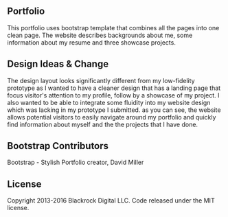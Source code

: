 ## Portfolio

This portfolio uses bootstrap template that combines all the pages into one clean page. The website describes backgrounds about me, some information about my resume and three showcase projects. 
 

## Design Ideas & Change

The design layout looks significantly different from my low-fidelity prototype as I wanted to have a cleaner design that has a landing page that focus visitor's attention to my profile, follow by a showcase of my project.
I also wanted to be able to integrate some fluidity into my website design which was lacking in my prototype I submitted. as you can see, the website  allows potential visitors 
to easily navigate around my portfolio and quickly find information about myself and the the projects that I have done. 
 

## Bootstrap Contributors 

Bootstrap - Stylish Portfolio creator, David Miller

## License

Copyright 2013-2016 Blackrock Digital LLC. Code released under the MIT license.

